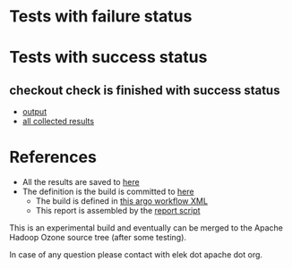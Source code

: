 # Tests with failure status


# Tests with success status

## checkout check is finished with success status

   * [output](https://raw.githubusercontent.com/elek/ozone-ci/master/pr/pr-hdds-2124-wxz9f/checkout/output.log)
   * [all collected results](https://github.com/elek/ozone-ci/tree/master/pr/pr-hdds-2124-wxz9f/checkout)




# References

 * All the results are saved to [here](https://github.com/elek/ozone-ci/tree/master/pr/pr-hdds-2124-wxz9f/)
 * The definition is the build is committed to [here](https://github.com/elek/argo-ozone)
    * The build is defined in [this argo workflow XML](https://github.com/elek/argo-ozone/blob/master/ozone-build.yaml)
    * This report is assembled by the [report script](https://github.com/elek/argo-ozone/blob/master/scripts/report.sh)

This is an experimental build and eventually can be merged to the Apache Hadoop Ozone source tree (after some testing).

In case of any question please contact with elek dot apache dot org.
